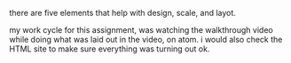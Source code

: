 there are five elements that help with design, scale, and layot.

my work cycle for this assignment, was watching the walkthrough video while doing what was laid out in the video, on atom. i would also check the HTML site to make sure everything was turning out ok. 
